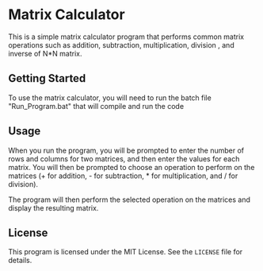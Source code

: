 # Matrix Calculator

This is a simple matrix calculator program that performs common matrix operations such as addition, subtraction, multiplication, division , and inverse of N*N matrix.

## Getting Started

To use the matrix calculator, you will need to run the batch file "Run_Program.bat" that will compile and run the code 

## Usage

When you run the program, you will be prompted to enter the number of rows and columns for two matrices, and then enter the values for each matrix. You will then be prompted to choose an operation to perform on the matrices (+ for addition, - for subtraction, * for multiplication, and / for division).

The program will then perform the selected operation on the matrices and display the resulting matrix.


## License

This program is licensed under the MIT License. See the `LICENSE` file for details.
